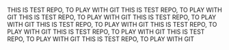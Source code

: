 THIS IS TEST REPO, TO PLAY WITH GIT
THIS IS TEST REPO, TO PLAY WITH GIT
THIS IS TEST REPO, TO PLAY WITH GIT
THIS IS TEST REPO, TO PLAY WITH GIT
THIS IS TEST REPO, TO PLAY WITH GIT
THIS IS TEST REPO, TO PLAY WITH GIT
THIS IS TEST REPO, TO PLAY WITH GIT
THIS IS TEST REPO, TO PLAY WITH GIT
THIS IS TEST REPO, TO PLAY WITH GIT